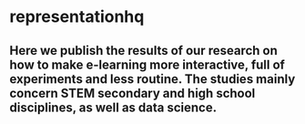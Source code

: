 # representationhq

## Here we publish the results of our research on how to make e-learning more interactive, full of experiments and less routine. The studies mainly concern STEM secondary and high school disciplines, as well as data science.

